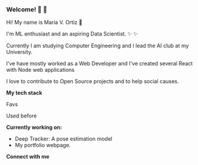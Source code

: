 ### Welcome! 👋 👋 

Hi! My name is María V. Ortiz :raising_hand:

I'm ML enthusiast and an aspiring Data Scientist. :sparkles: :sparkles:

Currently I am studying Computer Engineering and I lead the AI club at my University. 

I've have mostly worked as a Web Developer and I've created several React with Node web applications

I love to contribute to Open Source projects and to help social causes.

__My tech stack__

Favs

Used before

__Currently working on:__

- Deep Tracker: A pose estimation model
- My portfolio webpage.

__Connect with me__
<!-- Twitter, Linkedin, Dev, Medium, correo -->
<!-- Coding, gif-->
